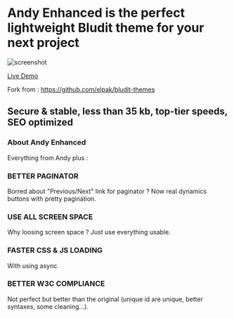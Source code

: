﻿# Andy Enhanced is the perfect **lightweight** Bludit theme for your next project
![screenshot](https://themes.blog7.org/img/mobile-view-andy-theme.jpg
 "Andy")
 
[Live Demo](https://blog.nibel.fr/)

Fork from : https://github.com/elpak/bludit-themes

## Secure & stable, less than 35 kb, top-tier speeds, SEO optimized

### **About Andy Enhanced**

Everything from Andy plus :

### BETTER PAGINATOR
Borred about "Previous/Next" link for paginator ? Now real dynamics buttons with pretty pagination.

### USE ALL SCREEN SPACE
Why loosing screen space ? Just use everything usable.

### FASTER CSS & JS LOADING
With using async.

### BETTER W3C COMPLIANCE
Not perfect but better than the original (unique id are unique, better syntaxes, some cleaning...).
